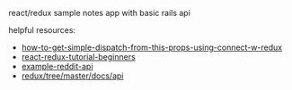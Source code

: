 react/redux sample notes app with basic rails api


helpful resources:

- [how-to-get-simple-dispatch-from-this-props-using-connect-w-redux](https://stackoverflow.com/questions/34458261/how-to-get-simple-dispatch-from-this-props-using-connect-w-redux)
- [react-redux-tutorial-beginners](https://www.valentinog.com/blog/react-redux-tutorial-beginners/)
- [example-reddit-api](https://redux.js.org/advanced/example-reddit-api)
- [redux/tree/master/docs/api](https://github.com/reactjs/redux/tree/master/docs/api)
